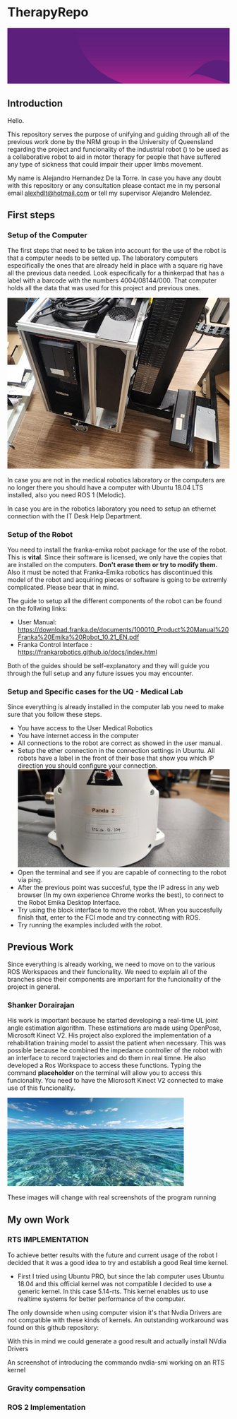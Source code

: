 # TherapyRepo

![alt text](uqbanner.jpeg "Banner")


## Introduction

Hello. 

This repository serves the purpose of unifying and guiding through all of the previous work done by the NRM group in the University of Queensland regarding the project and funcionality of the industrial robot () to be used as a collaborative robot to aid in motor therapy for people that have suffered any type of sickness that could impair their upper limbs movement.

My name is Alejandro Hernandez De la Torre. 
In case you have any doubt with this repository or any consultation please contact me in my personal email alexhdlt@hotmail.com  or tell my supervisor Alejandro Melendez.

## First steps

### Setup of the Computer

The first steps that need to be taken into account for the use of the robot is that a computer needs to be setted up. The laboratory computers especifically the ones that are already held in place with a square rig have all the previous data needed. Look especifically for a thinkerpad that has a label with a barcode with the numbers 4004/08144/000. That computer holds all the data that was used for this project and previous ones.

![Computer](RIg.jpeg "Computer")

In case you are not in the medical robotics laboratory or the computers are no longer there you should have a computer with Ubuntu 18.04 LTS installed, also you need ROS 1 (Melodic).

In case you are in the robotics laboratory you need to setup an ethernet connection with the IT Desk Help Department.  

### Setup of the Robot

You need to install the franka-emika robot package for the use of the robot. This is **vital**. Since their software is licensed, we only have the copies that are installed on the computers. **Don't erase them or try to modify them.** Also it must be noted that Franka-Emika robotics has discontinued this model of the robot and acquiring pieces or software is going to be extremly complicated. Please bear that in mind.

The guide to setup all the different components of the robot can be found on the follwing links:

- User Manual: https://download.franka.de/documents/100010_Product%20Manual%20Franka%20Emika%20Robot_10.21_EN.pdf
- Franka Control Interface : https://frankarobotics.github.io/docs/index.html

Both of the guides should be self-explanatory and they will guide you through the full setup and any future issues you may encounter. 

### Setup and Specific cases for the UQ - Medical Lab

Since everything is already installed in the computer lab you need to make sure that you follow these steps.

- You have access to the User Medical Robotics
- You have internet access in the computer 
- All connections to the robot are correct as showed in the user manual.  
- Setup the ether connection in the connection settings in Ubuntu. 
All robots have a label in the front of their base that show you which IP direction you should configure your connection.
![Ip Direction](robotbase.jpeg "IP Direction")
- Open the terminal and see if you are capable of connecting to the robot via ping.
- After the previous point was succesful, type the IP adress in any web browser (In my own experience Chrome works the best), to connect to the Robot Emika Desktop Interface.
- Try using the block interface to move the robot. When you succesfully finish that, enter to the FCI mode and try connecting with ROS. 
- Try running the examples included with the robot.

## Previous Work
Since everything is already working, we need to move on to the various ROS Workspaces and their funcionality. We need to explain all of the branches since their components are important for the funcionality of the project in general.

### Shanker Dorairajan 
His work is important because he started developing a real-time UL joint angle estimation algorithm. These estimations are made using OpenPose, Microsoft Kinect V2. His project also explored the implementation of a rehabilitation training model to assist the patient when necessary. This was possible because he combined the impedance controller of the robot with an interface to record trajectories and do them in real timne. He also developed a Ros Workspace to access these functions. Typing the command **placeholder** on the terminal will allow you to access this funcionality. You need to have the Microsoft Kinect V2 connected to make use of this funcionality.

![Placeholder](WaterSea.jpg "PlaceHolder")

These images will change with real screenshots of the program running

## My own Work

### RTS IMPLEMENTATION

To achieve better results with the future and current usage of the robot I decided that it was a good idea to try and establish a good Real time kernel. 
- First I tried using Ubuntu PRO, but since the lab computer uses Ubuntu 18.04 and this official kernel was not compatible I decided to use a generic kernel. In this case 5.14-rts. This kernel enables us to use realtime systems for better performance of the computer. 

The only downside when using computer vision it's that Nvdia Drivers are not compatible with these kinds of kernels. An outstanding workaround was found on this github repository: 


With this in mind we could generate a good result and actually install NVdia Drivers 

An screenshot of introducing the commando nvdia-smi working on an RTS kernel


### Gravity compensation

### ROS 2 Implementation





